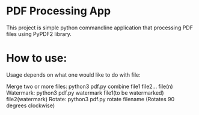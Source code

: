 # PDF Processing App
This project is simple python commandline application that processing PDF files using PyPDF2 library. 

# How to use:
Usage depends on what one would like to do with file: 

Merge two or more files: python3 pdf.py combine file1 file2... file(n)
Watermark: python3 pdf.py watermark file1(to be watermarked) file2(watermark)
Rotate: python3 pdf.py rotate filename (Rotates 90 degrees clockwise)
